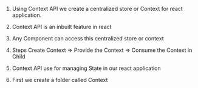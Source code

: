 1. Using Context API we create a centralized store or Context for react application.
2. Context API is an inbuilt feature in react
3. Any Component can access this centralized store or context
4. Steps
   Create Context => Provide the Context => Consume the Context in Child








1. Context API use for managing State in our react application
2. First we create a folder called Context